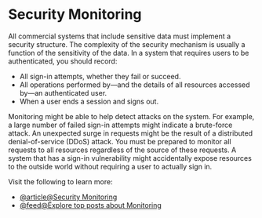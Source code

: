 # Security Monitoring

All commercial systems that include sensitive data must implement a security structure. The complexity of the security mechanism is usually a function of the sensitivity of the data. In a system that requires users to be authenticated, you should record:

- All sign-in attempts, whether they fail or succeed.
- All operations performed by—and the details of all resources accessed by—an authenticated user.
- When a user ends a session and signs out.

Monitoring might be able to help detect attacks on the system. For example, a large number of failed sign-in attempts might indicate a brute-force attack. An unexpected surge in requests might be the result of a distributed denial-of-service (DDoS) attack. You must be prepared to monitor all requests to all resources regardless of the source of these requests. A system that has a sign-in vulnerability might accidentally expose resources to the outside world without requiring a user to actually sign in.

Visit the following to learn more:

- [@article@Security Monitoring](https://learn.microsoft.com/en-us/azure/architecture/best-practices/monitoring#security-monitoring)
- [@feed@Explore top posts about Monitoring](https://app.daily.dev/tags/monitoring?ref=roadmapsh)

